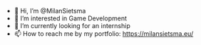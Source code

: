 - 👋 Hi, I’m @MilanSietsma
- 👀 I’m interested in Game Development
- 🌱 I’m currently looking for an internship
- 📫 How to reach me by my portfolio: https://milansietsma.eu/

<!---
MilanSietsma/MilanSietsma is a ✨ special ✨ repository because its `README.md` (this file) appears on your GitHub profile.
You can click the Preview link to take a look at your changes.
--->
